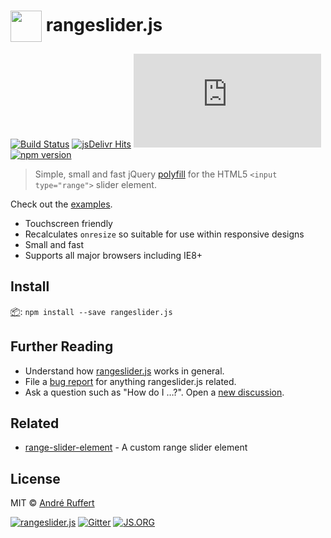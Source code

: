 # <img src="http://rangeslider.js.org/rangeslider.js.png" width="50" valign="middle"> rangeslider.js

[![Build Status](https://travis-ci.org/andreruffert/rangeslider.js.svg?branch=develop)](https://travis-ci.org/andreruffert/rangeslider.js)
[![jsDelivr Hits](https://data.jsdelivr.com/v1/package/npm/rangeslider.js/badge?style=rounded)](https://www.jsdelivr.com/package/npm/rangeslider.js) 
[![npm downloads](https://img.shields.io/npm/dm/rangeslider.js?logo=npm)](https://www.npmjs.com/package/rangeslider.js) [![npm version](https://img.shields.io/npm/v/rangeslider.js.svg)](https://www.npmjs.com/package/rangeslider.js)

> Simple, small and fast jQuery [polyfill](https://remysharp.com/2010/10/08/what-is-a-polyfill) for the HTML5 `<input type="range">` slider element.

Check out the [examples](http://rangeslider.js.org/).

* Touchscreen friendly
* Recalculates `onresize` so suitable for use within responsive designs
* Small and fast
* Supports all major browsers including IE8+

## Install
[📦](https://www.npmjs.org/): ``npm install --save rangeslider.js``                                          

## Further Reading
- Understand how [rangeslider.js](http://rangeslider.js.org/) works in general.
- File a [bug report](https://github.com/andreruffert/rangeslider.js/issues) for anything rangeslider.js related.
- Ask a question such as "How do I …?". Open a [new discussion](https://github.com/andreruffert/rangeslider.js/discussions/new).

## Related
- [range-slider-element](https://github.com/andreruffert/range-slider-element) - A custom range slider element

## License
MIT © [André Ruffert](http://andreruffert.com)

[![rangeslider.js](https://img.shields.io/badge/rangeslider-.js-00ff00.svg)](http://rangeslider.js.org) [![Gitter](https://badges.gitter.im/Join%20Chat.svg)](https://gitter.im/andreruffert/rangeslider.js) [![JS.ORG](https://img.shields.io/badge/js.org-rangeslider-ffb400.svg?style=flat-square)](http://js.org)

